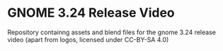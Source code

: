 # GNOME 3.24 Release Video
Repository containng assets and blend files for the gnome 3.24 release video (apart from logos, licensed under CC-BY-SA 4.0)
